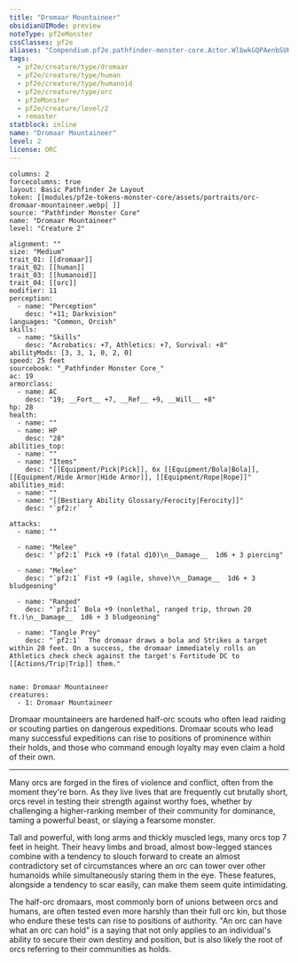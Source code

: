 ```yaml
---
title: "Dromaar Mountaineer"
obsidianUIMode: preview
noteType: pf2eMonster
cssClasses: pf2e
aliases: "Compendium.pf2e.pathfinder-monster-core.Actor.WlbwkGQPAenbSUKJ" 
tags:
  - pf2e/creature/type/dromaar
  - pf2e/creature/type/human
  - pf2e/creature/type/humanoid
  - pf2e/creature/type/orc
  - pf2eMonster
  - pf2e/creature/level/2
  - remaster
statblock: inline
name: "Dromaar Mountaineer"
level: 2
license: ORC
---
```


```statblock
columns: 2
forcecolumns: true
layout: Basic Pathfinder 2e Layout
token: [[modules/pf2e-tokens-monster-core/assets/portraits/orc-dromaar-mountaineer.webp| ]]
source: "Pathfinder Monster Core"
name: "Dromaar Mountaineer"
level: "Creature 2"

alignment: ""
size: "Medium"
trait_01: [[dromaar]]
trait_02: [[human]]
trait_03: [[humanoid]]
trait_04: [[orc]]
modifier: 11
perception:
  - name: "Perception"
    desc: "+11; Darkvision"
languages: "Common, Orcish"
skills:
  - name: "Skills"
    desc: "Acrobatics: +7, Athletics: +7, Survival: +8"
abilityMods: [3, 3, 1, 0, 2, 0]
speed: 25 feet
sourcebook: "_Pathfinder Monster Core_"
ac: 19
armorclass:
  - name: AC
    desc: "19; __Fort__ +7, __Ref__ +9, __Will__ +8"
hp: 28
health:
  - name: ""
  - name: HP
    desc: "28"
abilities_top:
  - name: ""
  - name: "Items"
    desc: "[[Equipment/Pick|Pick]], 6x [[Equipment/Bola|Bola]], [[Equipment/Hide Armor|Hide Armor]], [[Equipment/Rope|Rope]]"
abilities_mid:
  - name: ""
  - name: "[[Bestiary Ability Glossary/Ferocity|Ferocity]]"
    desc: "`pf2:r`  "

attacks:
  - name: ""

  - name: "Melee"
    desc: "`pf2:1` Pick +9 (fatal d10)\n__Damage__  1d6 + 3 piercing"

  - name: "Melee"
    desc: "`pf2:1` Fist +9 (agile, shove)\n__Damage__  1d6 + 3 bludgeoning"

  - name: "Ranged"
    desc: "`pf2:1` Bola +9 (nonlethal, ranged trip, thrown 20 ft.)\n__Damage__  1d6 + 3 bludgeoning"

  - name: "Tangle Prey"
    desc: "`pf2:1`  The dromaar draws a bola and Strikes a target within 20 feet. On a success, the dromaar immediately rolls an Athletics check check against the target's Fortitude DC to [[Actions/Trip|Trip]] them."
 
```

```encounter-table
name: Dromaar Mountaineer
creatures:
  - 1: Dromaar Mountaineer
```



Dromaar mountaineers are hardened half-orc scouts who often lead raiding or scouting parties on dangerous expeditions. Dromaar scouts who lead many successful expeditions can rise to positions of prominence within their holds, and those who command enough loyalty may even claim a hold of their own.

* * *

Many orcs are forged in the fires of violence and conflict, often from the moment they're born. As they live lives that are frequently cut brutally short, orcs revel in testing their strength against worthy foes, whether by challenging a higher-ranking member of their community for dominance, taming a powerful beast, or slaying a fearsome monster.

Tall and powerful, with long arms and thickly muscled legs, many orcs top 7 feet in height. Their heavy limbs and broad, almost bow-legged stances combine with a tendency to slouch forward to create an almost contradictory set of circumstances where an orc can tower over other humanoids while simultaneously staring them in the eye. These features, alongside a tendency to scar easily, can make them seem quite intimidating.

The half-orc dromaars, most commonly born of unions between orcs and humans, are often tested even more harshly than their full orc kin, but those who endure these tests can rise to positions of authority. "An orc can have what an orc can hold" is a saying that not only applies to an individual's ability to secure their own destiny and position, but is also likely the root of orcs referring to their communities as holds.
